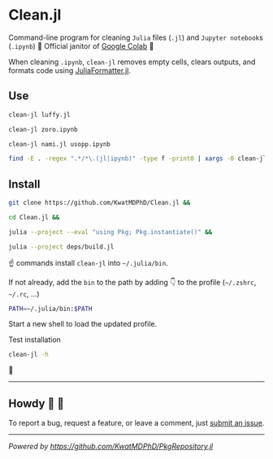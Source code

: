 # Clean.jl

Command-line program for cleaning `Julia` files (`.jl`) and `Jupyter notebook`s (`.ipynb`) :broom: Official janitor of [Google Colab](https://colab.research.google.com) :construction_worker:

When cleaning `.ipynb`, `clean-jl` removes empty cells, clears outputs, and formats code using [JuliaFormatter.jl](https://github.com/domluna/JuliaFormatter.jl).

## Use

```bash
clean-jl luffy.jl
```

```bash
clean-jl zoro.ipynb
```

```bash
clean-jl nami.jl usopp.ipynb
```

```bash
find -E . -regex ".*/*\.(jl|ipynb)" -type f -print0 | xargs -0 clean-jl
```

## Install

```bash
git clone https://github.com/KwatMDPhD/Clean.jl &&

cd Clean.jl &&

julia --project --eval "using Pkg; Pkg.instantiate()" &&

julia --project deps/build.jl
```

:point_up: commands install `clean-jl` into `~/.julia/bin`.

If not already, add the `bin` to the path by adding :point_down: to the profile (`~/.zshrc`, `~/.rc`, ...)

```bash
PATH=~/.julia/bin:$PATH
```

Start a new shell to load the updated profile.

Test installation

```bash
clean-jl -h
```

:tada:

---

## Howdy :wave: :cowboy_hat_face:

To report a bug, request a feature, or leave a comment, just [submit an issue](https://github.com/KwatMDPhD/Clean.jl/issues/new/choose).

---

_Powered by https://github.com/KwatMDPhD/PkgRepository.jl_
